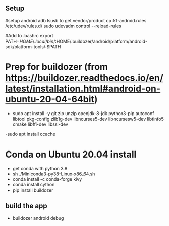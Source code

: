 ## Setup

#setup android adb
lsusb  to get vendor/product
cp 51-android.rules /etc/udev/rules.d/
sudo udevadm control --reload-rules

#Add to .bashrc
export PATH=$HOME/.local/bin/:$HOME/.buildozer/android/platform/android-sdk/platform-tools/:$PATH

# Prep for buildozer (from https://buildozer.readthedocs.io/en/latest/installation.html#android-on-ubuntu-20-04-64bit)
- sudo apt install -y git zip unzip openjdk-8-jdk python3-pip autoconf libtool pkg-config zlib1g-dev libncurses5-dev libncursesw5-dev libtinfo5 cmake libffi-dev libssl-dev

-sudo apt install ccache

# Conda on Ubuntu 20.04 install
 - get conda with python 3.8
 - sh ./Miniconda3-py38-Linux-x86_64.sh
 - conda install -c conda-forge kivy
 - conda install cython
 - pip install buildozer

## build the app
 - buildozer android debug

